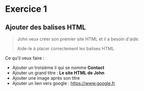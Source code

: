 # Exercice 1

## Ajouter des balises HTML

> John veux créer son premier site HTML et il a besoin d'aide.
>
> Aide-le à placer correctement les balises HTML.

Ce qu'il veux faire :

- Ajouter un troisième *li* qui se nomme **Contact**
- Ajouter un grand titre : **Le site HTML de John**
- Ajouter une image après son titre
- Ajouter un lien vers google : https://www.google.fr
